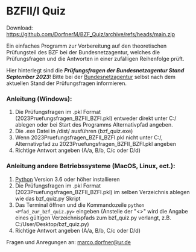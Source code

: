 # BZFII/I Quiz

Download: https://github.com/DorfnerM/BZF_Quiz/archive/refs/heads/main.zip

Ein einfaches Programm zur Vorbereitung auf den theoretischen Prüfungsteil des BZF bei der Bundesnetzagentur, welches die Prüfungsfragen und die Antworten in einer zufälligen Reihenfolge prüft.

Hier hinterlegt sind die ***Prüfungsfragen der Bundesnetzagentur Stand September 2023***! Bitte bei der [Bundesnetzagentur](https://www.bundesnetzagentur.de/DE/Fachthemen/Telekommunikation/Frequenzen/Funkzeugnisse/Flugfunk/start.html) selbst nach dem aktuellen Stand der Prüfungsfragen informieren.

### Anleitung (Windows):
1. Die Prüfungsfragen im .pkl Format (2023Pruefungsfragen_BZFII_BZFI.pkl) entweder direkt unter C:/ ablegen oder bei Start des Programms Alternativpfad angeben.
2. Die .exe Datei in /dist/ ausführen (bzf_quiz.exe)
3. Wenn 2023Pruefungsfragen_BZFII_BZFI.pkl nicht unter C:/, Alternativpfad zu 2023Pruefungsfragen_BZFII_BZFI.pkl angeben
4. Richtige Antwort angeben (A/a, B/b, C/c oder D/d)

### Anleitung andere Betriebssysteme (MacOS, Linux, ect.):
1. [Python](https://www.python.org/downloads/) Version 3.6 oder höher installieren
2. Die Prüfungsfragen im .pkl Format (2023Pruefungsfragen_BZFII_BZFI.pkl) im selben Verzeichnis ablegen wie das bzf_quiz.py Skript
3. Das Terminal öffnen und die Kommandozeile ```python <Pfad_zur_bzf_quiz.py>``` eingeben (Anstelle der "<>" wird die Angabe eines gültigen Verzeichnispfads zum bzf_quiz.py verlangt, z.B. C:/User/Desktop/bzf_quiz.py)
4. Richtige Antwort angeben (A/a, B/b, C/c oder D/d)

Fragen und Anregungen an:
marco.dorfner@ur.de

